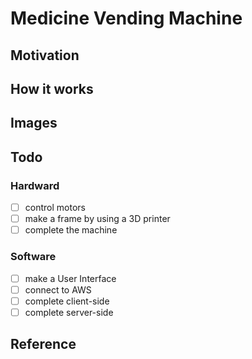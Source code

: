 # Medicine Vending Machine

## Motivation

## How it works

## Images

## Todo

### Hardward
- [ ] control motors
- [ ] make a frame by using a 3D printer
- [ ] complete the machine

### Software
- [ ] make a User Interface
- [ ] connect to AWS
- [ ] complete client-side
- [ ] complete server-side

## Reference
